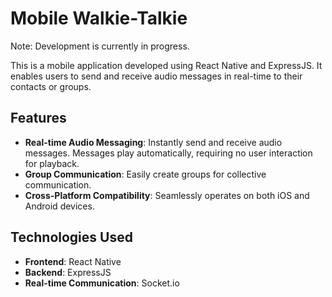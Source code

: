 # Mobile Walkie-Talkie

Note: Development is currently in progress.

This is a mobile application developed using React Native and ExpressJS. It enables users to send and receive audio messages in real-time to their contacts or groups.

## Features

- **Real-time Audio Messaging**: Instantly send and receive audio messages. Messages play automatically, requiring no user interaction for playback.
- **Group Communication**: Easily create groups for collective communication.
- **Cross-Platform Compatibility**: Seamlessly operates on both iOS and Android devices.

## Technologies Used

- **Frontend**: React Native
- **Backend**: ExpressJS
- **Real-time Communication**: Socket.io
